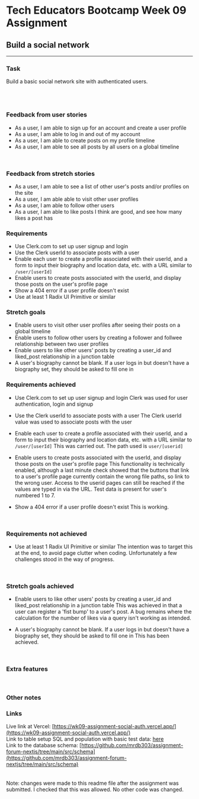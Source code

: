 # Tech Educators Bootcamp Week 09 Assignment


## Build a social network
-------------------------------------------------

### Task

Build a basic social network site with authenticated users.

<br>
<br>

### Feedback from user stories
- As a user, I am able to sign up for an account and create a user profile
- As a user, I am able to log in and out of my account
- As a user, I am able to create posts on my profile timeline
- As a user, I am able to see all posts by all users on a global timeline

<br>

### Feedback from stretch stories
- As a user, I am able to see a list of other user's posts and/or profiles on the site
- As a user, I am able able to visit other user profiles
- As a user, I am able to follow other users
- As a user, I am able to like posts I think are good, and see how many likes a post has


### Requirements

- Use Clerk.com to set up user signup and login
- Use the Clerk userId to associate posts with a user
- Enable each user to create a profile associated with their userId, and a form to input their biography and location data, etc. with a URL similar to ```/user/[userId]```
- Enable users to create posts associated with the userId, and display those posts on the user's profile page
- Show a 404 error if a user profile doesn't exist
- Use at least 1 Radix UI Primitive or similar


### Stretch goals

- Enable users to visit other user profiles after seeing their posts on a global timeline
- Enable users to follow other users by creating a follower and follwee relationship between two user profiles
- Enable users to like other users' posts by creating a user_id and liked_post relationship in a junction table
- A user's biography cannot be blank. If a user logs in but doesn't have a biography set, they should be asked to fill one in



### Requirements achieved

- Use Clerk.com to set up user signup and login
Clerk was used for user authentication, login and signup

- Use the Clerk userId to associate posts with a user
The Clerk userId value was used to associate posts with the user

- Enable each user to create a profile associated with their userId, and a form to input their biography and location data, etc. with a URL similar to ```/user/[userId]```
This was carried out. The path used is ```user/[userid]```

- Enable users to create posts associated with the userId, and display those posts on the user's profile page
This functionality is technically enabled, although a last minute check showed that the buttons that link to a user's profile page currently contain the wrong file paths, so link to the wrong user. Access to the userid pages can still be reached if the values are typed in via the URL. Test data is present for user's numbered 1 to 7.

- Show a 404 error if a user profile doesn't exist
This is working.

<br/>

### Requirements not achieved
- Use at least 1 Radix UI Primitive or similar
The intention was to target this at the end, to avoid page clutter when coding. Unfortunately a few challenges stood in the way of progress.


<br>

### Stretch goals achieved

- Enable users to like other users' posts by creating a user_id and liked_post relationship in a junction table
This was achieved in that a user can register a 'fist bump' to a user's post. A bug remains where the calculation for the number of likes via a query isn't working as intended.

- A user's biography cannot be blank. If a user logs in but doesn't have a biography set, they should be asked to fill one in
This has been achieved.

<br/>

### Extra features



<br/>

### Other notes



### Links

Live link at Vercel: [https://wk09-assignment-social-auth.vercel.app/](https://wk09-assignment-social-auth.vercel.app/)<br>
Link to table setup SQL and population with basic test data: [here](https://github.com/mrdb303/assignment-forum-nextjs/blob/main/src/app/databaseinformation.txt)<br>
Link to the database schema: [https://github.com/mrdb303/assignment-forum-nextjs/tree/main/src/schema](https://github.com/mrdb303/assignment-forum-nextjs/tree/main/src/schema)<br>
<br><br>
Note: changes were made to this readme file after the assignment was submitted. I checked that this was allowed. No other code was changed.


